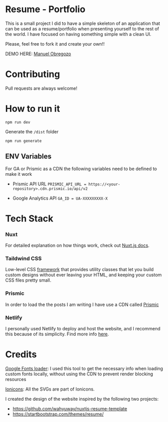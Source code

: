 # Resume - Portfolio 

This is a small project I did to have a simple skeleton of an application that can be used as a resume/portfolio when presenting yourself to the rest of the world.
I have focused on having something simple with a clean UI.

Please, feel free to fork it and create your own!!

DEMO HERE: [Manuel Obregozo](https://www.manuelobregozo.com)

# Contributing
Pull requests are always welcome!

# How to run it

```
npm run dev
```

Generate the `/dist` folder
```
npm run generate
```
## ENV Variables

For GA or Prismic as a CDN the following variables need to be defined to make it work

- Prismic API URL
`PRISMIC_API_URL = https://<your-repository>.cdn.prismic.io/api/v2`

- Google Analytics API
`GA_ID = UA-XXXXXXXXX-X`

# Tech Stack
### Nuxt
For detailed explanation on how things work, check out [Nuxt.js docs](https://nuxtjs.org).
### Taildwind CSS
Low-level CSS [framework](https://tailwindcss.com/) that provides utility classes that let you build custom designs without ever leaving your HTML, and keeping your custom CSS files pretty small.

### Prismic
In order to load the the posts I am writing I have use a CDN called [Prismic](https://prismic.io/)

### Netlify
I personally used Netlify to deploy and host the website, and I recommend this because of its simplicity.
Find more info [here](https://www.netlify.com/).
# Credits

[Google Fonts loader](https://google-webfonts-helper.herokuapp.com/): I used this tool to get the necessary info when loading custom fonts locally, without using the CDN to prevent render blocking resources

[Ionicons](https://ionicons.com/): All the SVGs are part of Ionicons.

I created the design of the website inspired by the following two projects:
- https://github.com/wahyuway/nuxtjs-resume-template
- https://startbootstrap.com/themes/resume/



